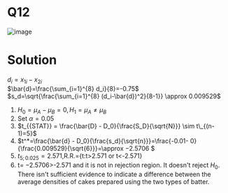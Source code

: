 # Q12
![image](https://github.com/user-attachments/assets/a1d812b5-eb7a-4a58-97b9-8edcdf036183)

# Solution
$d_i=x_{1i}-x_{2i}$  
 $\bar{d}=\frac{\sum_{i=1}^{8} d_i}{8}=-0.75$  
 $s_d=\sqrt{\frac{\sum_{i=1}^{8} (d_i-\bar{d})^2}{8-1}} \approx 0.009529$
1. $H_0=\mu_{A}-\mu_{B}=0,  H_1=\mu_{A}\neq \mu_{B}$
 2. Set $\alpha=0.05$
 3. $t_{{STAT}} = \frac{\bar{D} - D_0}{\frac{S_D}{\sqrt{N}}} \sim t\_{(n-1)=5}$
 4. $t^*=\frac{\bar{d} - D_0}{\frac{s_d}{\sqrt{n}}}=\frac{-0.01- 0}{\frac{0.009529}{\sqrt{6}}}=\approx −2.5706 $
 5. $t_{5;0.025}=2.571$,R.R.={t:t>2.571 or t<-2.571}
 6. t= −2.5706>-2.571 and it is not in rejection region. It doesn't reject $H_0$. There isn't sufficient evidence to indicate a difference between the average densities of cakes prepared using the two types of batter.
